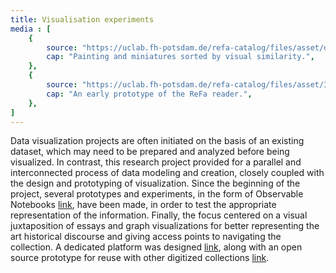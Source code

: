 ```yaml
---
title: Visualisation experiments
media : [
    {
        source: "https://uclab.fh-potsdam.de/refa-catalog/files/asset/d25193a136394037b266f43cdc4aa5682c82b2db.png",
        cap: "Painting and miniatures sorted by visual similarity.",
    },
    {
        source: "https://uclab.fh-potsdam.de/refa-catalog/files/asset/3990aa4021c25cf826bc9297ebb4868a6b300689.gif",
        cap: "An early prototype of the ReFa reader.",
    },
]
---
```


Data visualization projects are often initiated on the basis of an existing dataset, which may need to be prepared and analyzed before being visualized. In contrast, this research project provided for a parallel and interconnected process of data modeling and creation, closely coupled with the design and prototyping of visualization. Since the beginning of the project, several prototypes and experiments, in the form of Observable Notebooks [link](https://observablehq.com/collection/@sinanatra/refa), have been made, in order to test the appropriate representation of the information.
Finally, the focus centered on a visual juxtaposition of essays and graph visualizations for better representing the art historical discourse and giving access points to navigating the collection. A dedicated platform was designed [link](https://refareader.fh-potsdam.de/), along with an open source prototype for reuse with other digitized collections [link](https://github.com/uclab-potsdam/refa-reader-template).
